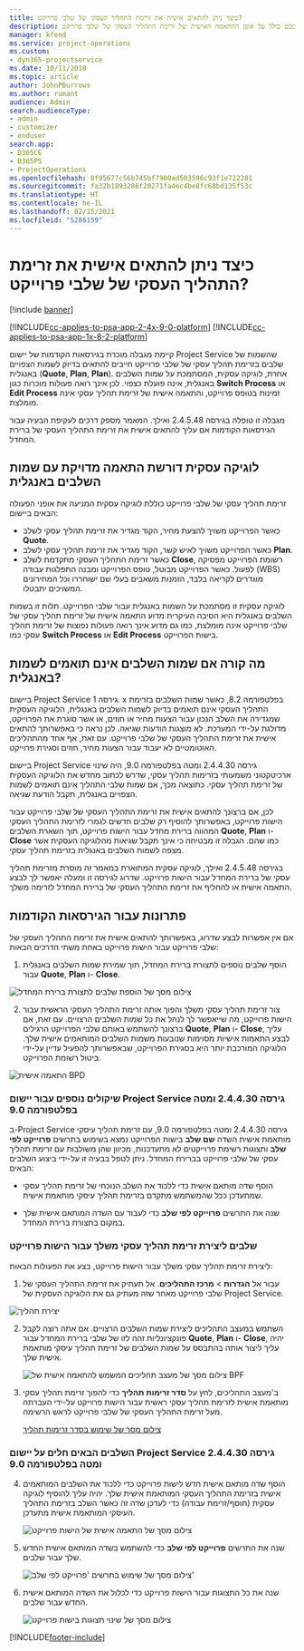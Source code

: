 ```yaml
---
title: כיצד ניתן להתאים אישית את זרימת התהליך העסקי של שלבי פרוייקט?
description: מבט כולל על אופן ההתאמה האישית של זרימת התהליך העסקי של שלבי פרוייקט.
manager: kfend
ms.service: project-operations
ms.custom:
- dyn365-projectservice
ms.date: 10/11/2018
ms.topic: article
author: JohnPBurrows
ms.author: rumant
audience: Admin
search.audienceType:
- admin
- customizer
- enduser
search.app:
- D365CE
- D365PS
- ProjectOperations
ms.openlocfilehash: 0f95677c56b745bf7900ad503596c93f1e722281
ms.sourcegitcommit: fa32b1893286f20271fa4ec4be8fc68bd135f53c
ms.translationtype: HT
ms.contentlocale: he-IL
ms.lasthandoff: 02/15/2021
ms.locfileid: "5286159"
---
```

# <a name="how-do-i-customize-the-project-stages-business-process-flow"></a>כיצד ניתן להתאים אישית את זרימת התהליך העסקי של שלבי פרוייקט?

[!include [banner](../includes/psa-now-project-operations.md)]

[!INCLUDE[cc-applies-to-psa-app-2-4x-9-0-platform](../includes/cc-applies-to-psa-app-2-4x-9-0-platform.md)]
[!INCLUDE[cc-applies-to-psa-app-1x-8-2-platform](../includes/cc-applies-to-psa-app-1x-8-2-platform.md)]

קיימת מגבלה מוכרת בגירסאות הקודמות של יישום Project Service שהשמות של שלבים בזרימת תהליך עסקי של שלבי פרוייקט חייבים להתאים בדיוק לשמות הצפויים באנגלית (**Quote**, **Plan**, **Plan**). אחרת, לוגיקה עסקית, המסתמכת על שמות השלבים באנגלית, אינה פועלת כצפוי. לכן אינך רואה פעולות מוכרות כגון **Switch Process** או **Edit Process** זמינות בטופס פרוייקט, והתאמה אישית של זרימת תהליך עסקי אינה מומלצת. 

מגבלה זו טופלה בגירסה 2.4.5.48 ואילך. המאמר מספק דרכים לעקיפת הבעיה עבור הגירסאות הקודמות אם עליך להתאים אישית את זרימת התהליך העסקי של ברירת המחדל.  

## <a name="business-logic-requires-an-exact-match-with-english-stage-names"></a>לוגיקה עסקית דורשת התאמה מדויקת עם שמות השלבים באנגלית

זרימת תהליך עסקי של שלבי פרוייקט כוללת לוגיקה עסקית המניעה את אופני הפעולה הבאים ביישום:
- כאשר הפרוייקט משויך להצעת מחיר, הקוד מגדיר את זרימת תהליך עסקי לשלב **‎Quote**.
- כאשר הפרוייקט משויך לאיש קשר, הקוד מגדיר את זרימת תהליך עסקי לשלב **‎Plan**.
- כאשר זרימת התהליך העסקי מתקדמת לשלב **Close**, רשומת הפרוייקט מפסיקה לפעול. כאשר הפרוייקט מבוטל, טופס הפרוייקט ומבנה התפלגות עבודה (WBS) מוגדרים לקריאה בלבד, הזמנות משאבים בעלי שם ישוחררו וכל המחירונים המשויכים יתבטלו.

לוגיקה עסקית זו מסתמכת על השמות באנגלית עבור שלבי הפרוייקט. תלות זו בשמות השלבים באנגלית היא הסיבה העיקרית מדוע התאמה אישית של זרימת תהליך עסקי של שלבי פרוייקט אינה מומלצת, כמו גם מדוע אינך רואה פעולות נפוצות של זרימת תהליך עסקי כמו **Switch Process** או **Edit Process** בישות הפרוייקט.

## <a name="what-happens-if-the-stage-names-dont-match-the-english-names"></a>מה קורה אם שמות השלבים אינם תואמים לשמות באנגלית?

ביישום Project Service גירסה 1. x בפלטפורמה 8.2, כאשר שמות השלבים בזרימת התהליך העסקי אינם תואמים בדיוק לשמות השלבים באנגלית, הלוגיקה העסקית שמגדירה את השלב הנכון עבור הצעות מחיר או חוזים, או אשר סוגרת את הפרוייקט, מדולגת על-ידי המערכת. לא מוצגות הודעות שגיאה. לכן נראה כי באפשרותך להתאים אישית את זרימת התהליך העסקי של שלבי פרוייקט. עם זאת, אף אחד מהתהליכים האוטומטיים לא יעבוד עבור הצעות מחיר, חוזים וסגירת פרוייקט.

ביישום Project Service גירסה 2.4.4.30 ומטה בפלטפורמה 9.0, היה שינוי ארכיטקטוני משמעותי בזרימות תהליך עסקי, שדרש לכתוב מחדש את הלוגיקה העסקית של זרימת תהליך עסקי. כתוצאה מכך, אם שמות שלבי התהליך אינם תואמים לשמות הצפויים באנגלית, תקבל הודעת שגיאה. 

לכן, אם ברצונך להתאים אישית את זרימת התהליך העסקי של שלבי פרוייקט עבור הישות פרוייקט, באפשרותך להוסיף רק שלבים חדשים לגמרי לזרימת התהליך העסקי המהווה ברירת מחדל עבור הישות פרוייקט, תוך השארת השלבים **Quote**, **Plan** ו- **‎Close** כמו שהם. הגבלה זו מבטיחה כי אינך תקבל שגיאות מהלוגיקה העסקית אשר מצפה לשמות השלבים באנגלית בזרימת תהליך עסקי.

בגירסה 2.4.5.48 ואילך, לוגיקה עסקית המתוארת במאמר זה מוסרת מזרימת תהליך עסקי של ברירת המחדל עבור הישות פרוייקט. שדרוג לגירסה זו ומעלה יאפשר לך לבצע התאמה אישית או להחליף את זרימת התהליך העסקי של ברירת המחדל לזרימה משלך. 

## <a name="workarounds-for-earlier-versions"></a>פתרונות עבור הגירסאות הקודמות

אם אין אפשרות לבצע שדרוג, באפשרותך להתאים אישית את זרימת התהליך העסקי של שלבי פרוייקט עבור הישות פרוייקט באחת משתי הדרכים הבאות:

1. הוסף שלבים נוספים לתצורת ברירת המחדל, תוך שמירת שמות השלבים באנגלית עבור **Quote**, **Plan** ו- **Close**.


![צילום מסך של הוספת שלבים לתצורת ברירת המחדל](media/FAQ-Customize-BPF-1.png)
 
2. צור זרימת תהליך עסקי משלך והפוך אותה זרימת התהליך העסקי הראשית עבור הישות פרוייקט, מה שייאפשר לך לנהל את כל שמות השלבים הרצויים. עם זאת, אם ברצונך להשתמש באותם שלבי הפרוייקט הרגילים **Quote**, **Plan** ו- **Close**, עליך לבצע התאמות אישיות מסוימות שנובעות משמות השלבים המותאמים אישית שלך. הלוגיקה המורכבת יותר היא בסגירת הפרוייקט, שבאפשרותך להפעיל עדיין על-ידי ביטול רשומת הפרוייקט.

![התאמה אישית BPD](media/FAQ-Customize-BPF-2.png)

### <a name="additional-considerations-for-project-service-app-version-24430-or-earlier-on-platform-90"></a>שיקולים נוספים עבור יישום Project Service גירסה 2.4.4.30 ומטה בפלטפורמה 9.0

ב-Project Service גירסה 2.4.4.30 ומטה בפלטפורמה 9.0, עם זרימת תהליך עיסקי מותאמת אישית השדה **שם שלב** בישות הפרוייקט נמצא בשימוש בתרשים **פרוייקט לפי שלב** ותצוגות רשימת פרוייקטים לא מתעדכנות, מכיוון שהן משולבות עם זרימת תהליך עסקי של שלבי פרוייקט בברירת המחדל. ניתן לטפל בבעיה זו על-ידי ביצוע השלבים הבאים:

- הוסף שדה מותאם אישית כדי ללכוד את השלב הנוכחי של זרימת תהליך עסקי שמתעדכן ככל שהמשתמש מתקדם בזרימת תהליך עיסקי מותאמת אישית.

- שנה את התרשים **פרוייקט לפי שלב** כדי לעבוד עם השדה המותאם אישית שלך במקום בתצורת ברירת המחדל.

### <a name="steps-to-create-your-own-business-process-flow-for-the-project-entity"></a>שלבים ליצירת זרימת תהליך עסקי משלך עבור הישות פרוייקט

ליצירת זרימת תהליך עסקי משלך עבור הישות פרוייקט, בצע את הפעולות הבאות:

1. עבור אל **הגדרות** > **מרכז התהליכים**. אל תעתיק את זרימת התהליך העסקי של שלבי פרוייקט מאחר שזה מעתיק גם את הלוגיקה העסקית של Project Service.

  ![יצירת תהליך](media/FAQ-Customize-BPF-3.png)

2. השתמש במעצב התהליכים ליצירת שמות השלבים הרצויים. אם אתה רוצה לקבל פונקציונליות זהה לזו של שלבי ברירת המחדל עבור **Quote**, **Plan** ו- **Close**, יהיה עליך ליצור אותה בהתבסס על שמות השלבים של זרימת תהליך עיסקי מותאמת אישית שלך.

   ![צילום מסך של מעצב תהליכים המשמש להתאמה אישית של BPF](media/FAQ-Customize-BPF-4.png) 

3. ב'מעצב התהליכים, לחץ על **‏‫סדר זרימות תהליך‬** כדי להפוך זרימת תהליך עסקי מותאמת אישית לזרימת תהליך עסקי ראשית עבור הישות פרוייקט על-ידי העברתה מעל זרימת התהליך העסקי של שלבי פרוייקט לראש הרשימה.


   [צילום מסך של שימוש בסדר זרימות תהליך](media/FAQ-Customize-BPF-5-720.png)

### <a name="the-following-steps-apply-to-project-service-app-24430-or-earlier-on-the-90-platform"></a>השלבים הבאים חלים על יישום Project Service גירסה 2.4.4.30 ומטה בפלטפורמה 9.0

4. הוסף שדה מותאם אישית חדש לישות פרוייקט כדי ללכוד את השלבים המותאמים אישית בזרימת התהליך העסקי המותאמת אישית שלך. יהיה עליך להוסיף לוגיקה עסקית (תוסף/זרימת עבודה) כדי לעדכן שדה זה כאשר השלב בזרימת התהליך העיסקי המותאמת אישית מתעדכן.

   ![צילום מסך של התאמה אישית של הישות פרוייקט](media/FAQ-Customize-BPF-6-720.png)

5. שנה את התרשים **פרוייקט לפי שלב** כדי להשתמש בשדה המותאם אישית החדש שלך עבור שלבים.

   ![צילום מסך של שימוש בתרשים 'פרוייקט לפי שלב'](media/FAQ-Customize-BPF-7-720.png)

6. שנה את כל התצוגות עבור הישות פרוייקט כדי לכלול את השדה המותאם אישית החדש עבור שלבים.

   ![צילום מסך של שינוי תצוגות בישות פרוייקט](media/FAQ-Customize-BPF-8-720.png)



[!INCLUDE[footer-include](../includes/footer-banner.md)]